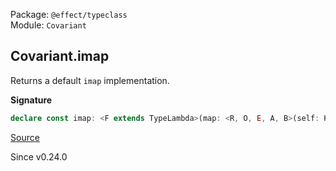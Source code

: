 Package: `@effect/typeclass`<br />
Module: `Covariant`<br />

## Covariant.imap

Returns a default `imap` implementation.

**Signature**

```ts
declare const imap: <F extends TypeLambda>(map: <R, O, E, A, B>(self: Kind<F, R, O, E, A>, f: (a: A) => B) => Kind<F, R, O, E, B>) => Invariant<F>["imap"]
```

[Source](https://github.com/Effect-TS/effect/tree/main/packages/typeclass/src/Covariant.ts#L38)

Since v0.24.0